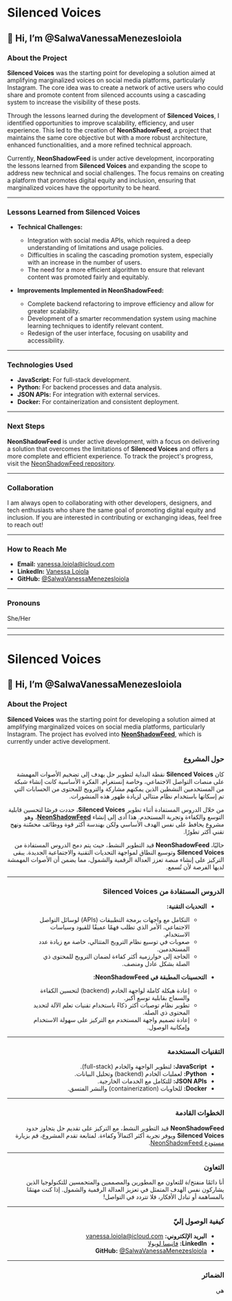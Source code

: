 
# Silenced Voices

## 👋 Hi, I’m @SalwaVanessaMenezesloiola

### About the Project  
**Silenced Voices** was the starting point for developing a solution aimed at amplifying marginalized voices on social media platforms, particularly Instagram. The core idea was to create a network of active users who could share and promote content from silenced accounts using a cascading system to increase the visibility of these posts.

Through the lessons learned during the development of **Silenced Voices**, I identified opportunities to improve scalability, efficiency, and user experience. This led to the creation of **NeonShadowFeed**, a project that maintains the same core objective but with a more robust architecture, enhanced functionalities, and a more refined technical approach.

Currently, **NeonShadowFeed** is under active development, incorporating the lessons learned from **Silenced Voices** and expanding the scope to address new technical and social challenges. The focus remains on creating a platform that promotes digital equity and inclusion, ensuring that marginalized voices have the opportunity to be heard.

---

### Lessons Learned from Silenced Voices  
- **Technical Challenges:**  
  - Integration with social media APIs, which required a deep understanding of limitations and usage policies.  
  - Difficulties in scaling the cascading promotion system, especially with an increase in the number of users.  
  - The need for a more efficient algorithm to ensure that relevant content was promoted fairly and equitably.  

- **Improvements Implemented in NeonShadowFeed:**  
  - Complete backend refactoring to improve efficiency and allow for greater scalability.  
  - Development of a smarter recommendation system using machine learning techniques to identify relevant content.  
  - Redesign of the user interface, focusing on usability and accessibility.  

---

### Technologies Used  
- **JavaScript:** For full-stack development.  
- **Python:** For backend processes and data analysis.  
- **JSON APIs:** For integration with external services.  
- **Docker:** For containerization and consistent deployment.  

---

### Next Steps  
**NeonShadowFeed** is under active development, with a focus on delivering a solution that overcomes the limitations of **Silenced Voices** and offers a more complete and efficient experience. To track the project's progress, visit the [NeonShadowFeed repository](link-to-neonshadowfeed).  

---

### Collaboration  
I am always open to collaborating with other developers, designers, and tech enthusiasts who share the same goal of promoting digital equity and inclusion. If you are interested in contributing or exchanging ideas, feel free to reach out!  

---

### How to Reach Me  
- **Email:** [vanessa.loiola@icloud.com](mailto:vanessa.loiola@icloud.com)  
- **LinkedIn:** [Vanessa Loiola](https://www.linkedin.com/in/vanessa-loiola-23a48b174/)  
- **GitHub:** [@SalwaVanessaMenezesloiola](https://github.com/SalwaVanessaMenezesloiola)  

---

### Pronouns  
She/Her  

---

---

# Silenced Voices

## 👋 Hi, I’m @SalwaVanessaMenezesloiola

### About the Project  
**Silenced Voices** was the starting point for developing a solution aimed at amplifying marginalized voices on social media platforms, particularly Instagram. The project has evolved into **[NeonShadowFeed](https://github.com/SalwaVanessaMenezesloiola/NeonShadowFeed)**, which is currently under active development.

<div dir="rtl">

### حول المشروع  
كان **Silenced Voices** نقطة البداية لتطوير حل يهدف إلى تضخيم الأصوات المهمشة على منصات التواصل الاجتماعي، وخاصة إنستغرام. الفكرة الأساسية كانت إنشاء شبكة من المستخدمين النشطين الذين يمكنهم مشاركة والترويج للمحتوى من الحسابات التي تم إسكاتها باستخدام نظام متتالي لزيادة ظهور هذه المنشورات.

من خلال الدروس المستفادة أثناء تطوير **Silenced Voices**، حددت فرصًا لتحسين قابلية التوسع والكفاءة وتجربة المستخدم. هذا أدى إلى إنشاء **[NeonShadowFeed](https://github.com/SalwaVanessaMenezesloiola/NeonShadowFeed)**، وهو مشروع يحافظ على نفس الهدف الأساسي ولكن بهندسة أكثر قوة ووظائف محسّنة ونهج تقني أكثر تطورًا.

حاليًا، **NeonShadowFeed** قيد التطوير النشط، حيث يتم دمج الدروس المستفادة من **Silenced Voices** وتوسيع النطاق لمواجهة التحديات التقنية والاجتماعية الجديدة. يبقى التركيز على إنشاء منصة تعزز العدالة الرقمية والشمول، مما يضمن أن الأصوات المهمشة لديها الفرصة لأن تُسمع.

---

### الدروس المستفادة من Silenced Voices  
- **التحديات التقنية:**  
  - التكامل مع واجهات برمجة التطبيقات (APIs) لوسائل التواصل الاجتماعي، الأمر الذي تطلب فهمًا عميقًا للقيود وسياسات الاستخدام.  
  - صعوبات في توسيع نظام الترويج المتتالي، خاصة مع زيادة عدد المستخدمين.  
  - الحاجة إلى خوارزمية أكثر كفاءة لضمان الترويج للمحتوى ذي الصلة بشكل عادل ومنصف.  

- **التحسينات المطبقة في NeonShadowFeed:**  
  - إعادة هيكلة كاملة لواجهة الخادم (backend) لتحسين الكفاءة والسماح بقابلية توسع أكبر.  
  - تطوير نظام توصيات أكثر ذكاءً باستخدام تقنيات تعلم الآلة لتحديد المحتوى ذي الصلة.  
  - إعادة تصميم واجهة المستخدم مع التركيز على سهولة الاستخدام وإمكانية الوصول.  

---

### التقنيات المستخدمة  
- **JavaScript:** لتطوير الواجهة والخادم (full-stack).  
- **Python:** لعمليات الخادم (backend) وتحليل البيانات.  
- **JSON APIs:** للتكامل مع الخدمات الخارجية.  
- **Docker:** للحاويات (containerization) والنشر المتسق.  

---

### الخطوات القادمة  
**NeonShadowFeed** قيد التطوير النشط، مع التركيز على تقديم حل يتجاوز حدود **Silenced Voices** ويوفر تجربة أكثر اكتمالاً وكفاءة. لمتابعة تقدم المشروع، قم بزيارة [مستودع NeonShadowFeed](https://github.com/SalwaVanessaMenezesloiola/NeonShadowFeed).  

---

### التعاون  
أنا دائمًا منفتح/ة للتعاون مع المطورين والمصممين والمتحمسين للتكنولوجيا الذين يشاركون نفس الهدف المتمثل في تعزيز العدالة الرقمية والشمول. إذا كنت مهتمًا بالمساهمة أو تبادل الأفكار، فلا تتردد في التواصل!  

---

### كيفية الوصول إليّ  
- **البريد الإلكتروني:** [vanessa.loiola@icloud.com](mailto:vanessa.loiola@icloud.com)  
- **LinkedIn:** [فانيسا لويولا](https://www.linkedin.com/in/vanessa-loiola-23a48b174/)  
- **GitHub:** [@SalwaVanessaMenezesloiola](https://github.com/SalwaVanessaMenezesloiola)  

---

### الضمائر  
هي  

</div>
